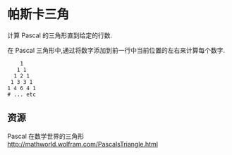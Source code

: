 # 帕斯卡三角

计算 Pascal 的三角形直到给定的行数.

在 Pascal 三角形中,通过将数字添加到前一行中当前位置的左右来计算每个数字.

```text
    1
   1 1
  1 2 1
 1 3 3 1
1 4 6 4 1
# ... etc
```

[help-page]: https://exercism.io/tracks/rust/learning
[modules]: https://doc.rust-lang.org/book/2018-edition/ch07-00-modules.html
[cargo]: https://doc.rust-lang.org/book/2018-edition/ch14-00-more-about-cargo.html
[rust-tests]: https://doc.rust-lang.org/book/2018-edition/ch11-02-running-tests.html

## 资源

Pascal 在数学世界的三角形<http://mathworld.wolfram.com/PascalsTriangle.html>
